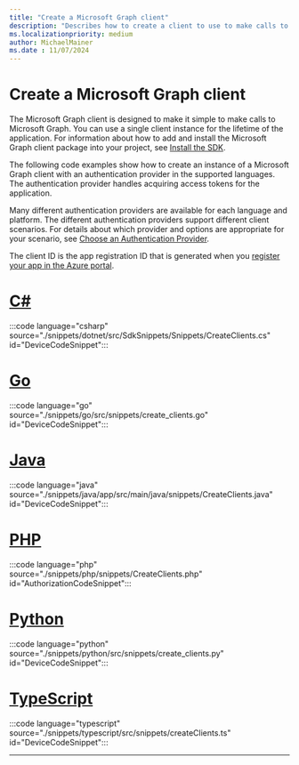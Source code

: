```yaml
---
title: "Create a Microsoft Graph client"
description: "Describes how to create a client to use to make calls to Microsoft Graph. Includes how to set up authentication and select a sovereign cloud."
ms.localizationpriority: medium
author: MichaelMainer
ms.date : 11/07/2024
---
```


# Create a Microsoft Graph client

The Microsoft Graph client is designed to make it simple to make calls to Microsoft Graph. You can use a single client instance for the lifetime of the application. For information about how to add and install the Microsoft Graph client package into your project, see  [Install the SDK](sdk-installation.md).

The following code examples show how to create an instance of a Microsoft Graph client with an authentication provider in the supported languages. The authentication provider handles acquiring access tokens for the application. 

Many different authentication providers are available for each language and platform. The different authentication providers support different client scenarios. For details about which provider and options are appropriate for your scenario, see [Choose an Authentication Provider](choose-authentication-providers.md).

The client ID is the app registration ID that is generated when you [register your app in the Azure portal](/graph/auth-register-app-v2).

<!-- markdownlint-disable MD025 MD051 -->

# [C#](#tab/csharp)

:::code language="csharp" source="./snippets/dotnet/src/SdkSnippets/Snippets/CreateClients.cs" id="DeviceCodeSnippet":::

# [Go](#tab/go)

:::code language="go" source="./snippets/go/src/snippets/create_clients.go" id="DeviceCodeSnippet":::

# [Java](#tab/java)

:::code language="java" source="./snippets/java/app/src/main/java/snippets/CreateClients.java" id="DeviceCodeSnippet":::

# [PHP](#tab/php)

:::code language="php" source="./snippets/php/snippets/CreateClients.php" id="AuthorizationCodeSnippet":::

# [Python](#tab/python)

:::code language="python" source="./snippets/python/src/snippets/create_clients.py" id="DeviceCodeSnippet":::

# [TypeScript](#tab/typescript)

:::code language="typescript" source="./snippets/typescript/src/snippets/createClients.ts" id="DeviceCodeSnippet":::

---
